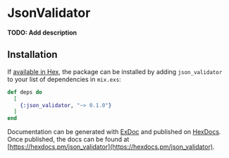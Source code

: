 # JsonValidator

**TODO: Add description**

## Installation

If [available in Hex](https://hex.pm/docs/publish), the package can be installed
by adding `json_validator` to your list of dependencies in `mix.exs`:

```elixir
def deps do
  [
    {:json_validator, "~> 0.1.0"}
  ]
end
```

Documentation can be generated with [ExDoc](https://github.com/elixir-lang/ex_doc)
and published on [HexDocs](https://hexdocs.pm). Once published, the docs can
be found at [https://hexdocs.pm/json_validator](https://hexdocs.pm/json_validator).

